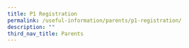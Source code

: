 ```yaml
---
title: P1 Registration
permalink: /useful-information/parents/p1-registration/
description: ""
third_nav_title: Parents
---
```

